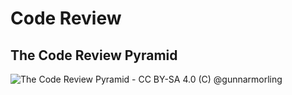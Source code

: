 # Code Review

## The Code Review Pyramid

![The Code Review Pyramid - CC BY-SA 4.0 (C) [@gunnarmorling](https://github.com/gunnarmorling)](https://www.morling.dev/images/code_review_pyramid.svg)
